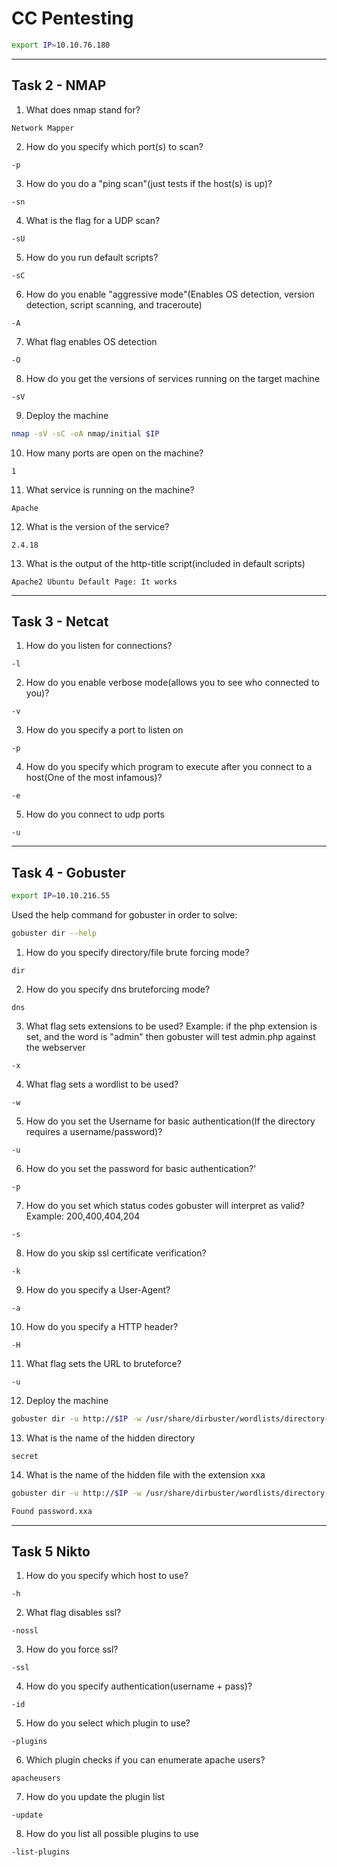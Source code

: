 # CC Pentesting


```bash
export IP=10.10.76.180
```

------------------------------------------------------------------------------


## Task 2 - NMAP


1. What does nmap stand for?
```
Network Mapper
```

2. How do you specify which port(s) to scan?
```
-p
```

3. How do you do a "ping scan"(just tests if the host(s) is up)?
```
-sn
```

4. What is the flag for a UDP scan?
```
-sU
```

5. How do you run default scripts?
```
-sC
```

6. How do you enable "aggressive mode"(Enables OS detection, version detection, script scanning, and traceroute)
```
-A
```

7. What flag enables OS detection
```
-O
```

8. How do you get the versions of services running on the target machine
```
-sV
```

9. Deploy the machine
```bash
nmap -sV -sC -oA nmap/initial $IP
```

10. How many ports are open on the machine?
```
1
```

11. What service is running on the machine?
```
Apache
```

12. What is the version of the service?
```
2.4.18
```

13. What is the output of the http-title script(included in default scripts)
```
Apache2 Ubuntu Default Page: It works
```


------------------------------------------------------------------------------

## Task 3 - Netcat


1. How do you listen for connections?
```
-l
```

2. How do you enable verbose mode(allows you to see who connected to you)?
```
-v
```

3. How do you specify a port to listen on
```
-p
```

4. How do you specify which program to execute after you connect to a host(One of the most infamous)?
```
-e
```

5. How do you connect to udp ports
```
-u
```
------------------------------------------------------------------------------


## Task 4 - Gobuster

```bash
export IP=10.10.216.55
```

Used the help command for gobuster in order to solve:
```bash
gobuster dir --help
```

1. How do you specify directory/file brute forcing mode?
```
dir
```

2. How do you specify dns bruteforcing mode?
```
dns
```

3. What flag sets extensions to be used? Example: if the php extension is set, and the word is "admin" then gobuster will test admin.php against the webserver
```
-x
```

4. What flag sets a wordlist to be used?
```
-w
```

5. How do you set the Username for basic authentication(If the directory requires a username/password)?
```
-u
```

6. How do you set the password for basic authentication?'
```
-p
```

7. How do you set which status codes gobuster will interpret as valid? Example: 200,400,404,204
```
-s
```

8. How do you skip ssl certificate verification?
```
-k
```

9. How do you specify a User-Agent?
```
-a
```

10. How do you specify a HTTP header?
```
-H
```

11. What flag sets the URL to bruteforce?
```
-u
```

12. Deploy the machine
```bash
gobuster dir -u http://$IP -w /usr/share/dirbuster/wordlists/directory-list-2.3-medium.txt -o gobuster/initial
```

13. What is the name of the hidden directory
```
secret
```

14. What is the name of the hidden file with the extension xxa
```bash
gobuster dir -u http://$IP -w /usr/share/dirbuster/wordlists/directory-list-2.3-medium.txt -o gobuster/initial -x .xxa

Found password.xxa
```

------------------------------------------------------------------------------

## Task 5 Nikto
1. How do you specify which host to use?
```
-h
```

2. What flag disables ssl?
```
-nossl
```

3. How do you force ssl?
```
-ssl
```

4. 	How do you specify authentication(username + pass)?
```
-id
```

5. How do you select which plugin to use?
```
-plugins
```

6. Which plugin checks if you can enumerate apache users?
```
apacheusers
```

7. How do you update the plugin list
```
-update
```

8. How do you list all possible plugins to use
```
-list-plugins
```
